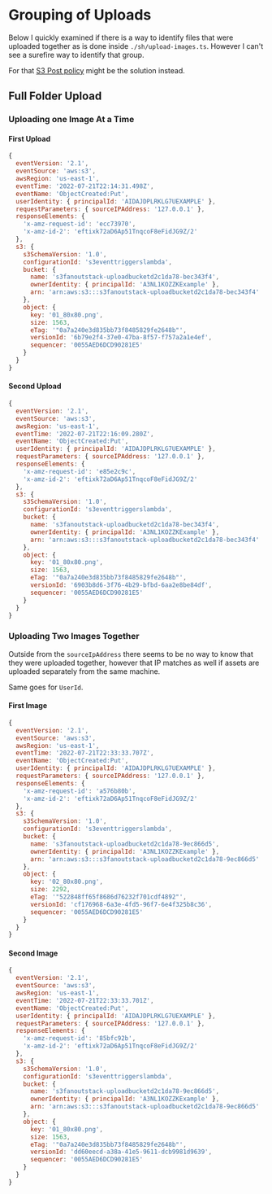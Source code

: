 # Grouping of Uploads

Below I quickly examined if there is a way to identify files that were uploaded together as is
done inside `./sh/upload-images.ts`. However I can't see a surefire way to identify that group.

For that [S3 Post
policy](https://docs.aws.amazon.com/AmazonS3/latest/API/sigv4-HTTPPOSTConstructPolicy.html)
might be the solution instead.

## Full Folder Upload

### Uploading one Image At a Time

#### First Upload

```js
{
  eventVersion: '2.1',
  eventSource: 'aws:s3',
  awsRegion: 'us-east-1',
  eventTime: '2022-07-21T22:14:31.498Z',
  eventName: 'ObjectCreated:Put',
  userIdentity: { principalId: 'AIDAJDPLRKLG7UEXAMPLE' },
  requestParameters: { sourceIPAddress: '127.0.0.1' },
  responseElements: {
    'x-amz-request-id': 'ecc73970',
    'x-amz-id-2': 'eftixk72aD6Ap51TnqcoF8eFidJG9Z/2'
  },
  s3: {
    s3SchemaVersion: '1.0',
    configurationId: 's3eventtriggerslambda',
    bucket: {
      name: 's3fanoutstack-uploadbucketd2c1da78-bec343f4',
      ownerIdentity: { principalId: 'A3NL1KOZZKExample' },
      arn: 'arn:aws:s3:::s3fanoutstack-uploadbucketd2c1da78-bec343f4'
    },
    object: {
      key: '01_80x80.png',
      size: 1563,
      eTag: '"0a7a240e3d835bb73f8485829fe2648b"',
      versionId: '6b79e2f4-37e0-47ba-8f57-f757a2a1e4ef',
      sequencer: '0055AED6DCD90281E5'
    }
  }
}
```

#### Second Upload

```js
{
  eventVersion: '2.1',
  eventSource: 'aws:s3',
  awsRegion: 'us-east-1',
  eventTime: '2022-07-21T22:16:09.280Z',
  eventName: 'ObjectCreated:Put',
  userIdentity: { principalId: 'AIDAJDPLRKLG7UEXAMPLE' },
  requestParameters: { sourceIPAddress: '127.0.0.1' },
  responseElements: {
    'x-amz-request-id': 'e85e2c9c',
    'x-amz-id-2': 'eftixk72aD6Ap51TnqcoF8eFidJG9Z/2'
  },
  s3: {
    s3SchemaVersion: '1.0',
    configurationId: 's3eventtriggerslambda',
    bucket: {
      name: 's3fanoutstack-uploadbucketd2c1da78-bec343f4',
      ownerIdentity: { principalId: 'A3NL1KOZZKExample' },
      arn: 'arn:aws:s3:::s3fanoutstack-uploadbucketd2c1da78-bec343f4'
    },
    object: {
      key: '01_80x80.png',
      size: 1563,
      eTag: '"0a7a240e3d835bb73f8485829fe2648b"',
      versionId: '6903b8d6-3f76-4b29-bfbd-6aa2e8be84df',
      sequencer: '0055AED6DCD90281E5'
    }
  }
}
```

### Uploading Two Images Together

Outside from the `sourceIpAddress` there seems to be no way to know that they were uploaded
together, however that IP matches as well if assets are uploaded separately from the same
machine.

Same goes for `UserId`.

#### First Image

```js
{
  eventVersion: '2.1',
  eventSource: 'aws:s3',
  awsRegion: 'us-east-1',
  eventTime: '2022-07-21T22:33:33.707Z',
  eventName: 'ObjectCreated:Put',
  userIdentity: { principalId: 'AIDAJDPLRKLG7UEXAMPLE' },
  requestParameters: { sourceIPAddress: '127.0.0.1' },
  responseElements: {
    'x-amz-request-id': 'a576b80b',
    'x-amz-id-2': 'eftixk72aD6Ap51TnqcoF8eFidJG9Z/2'
  },
  s3: {
    s3SchemaVersion: '1.0',
    configurationId: 's3eventtriggerslambda',
    bucket: {
      name: 's3fanoutstack-uploadbucketd2c1da78-9ec866d5',
      ownerIdentity: { principalId: 'A3NL1KOZZKExample' },
      arn: 'arn:aws:s3:::s3fanoutstack-uploadbucketd2c1da78-9ec866d5'
    },
    object: {
      key: '02_80x80.png',
      size: 2292,
      eTag: '"522848ff65f8686d76232f701cdf4892"',
      versionId: 'cf176968-6a3e-4fd5-96f7-6e4f325b8c36',
      sequencer: '0055AED6DCD90281E5'
    }
  }
}
```

#### Second Image

```js
{
  eventVersion: '2.1',
  eventSource: 'aws:s3',
  awsRegion: 'us-east-1',
  eventTime: '2022-07-21T22:33:33.701Z',
  eventName: 'ObjectCreated:Put',
  userIdentity: { principalId: 'AIDAJDPLRKLG7UEXAMPLE' },
  requestParameters: { sourceIPAddress: '127.0.0.1' },
  responseElements: {
    'x-amz-request-id': '85bfc92b',
    'x-amz-id-2': 'eftixk72aD6Ap51TnqcoF8eFidJG9Z/2'
  },
  s3: {
    s3SchemaVersion: '1.0',
    configurationId: 's3eventtriggerslambda',
    bucket: {
      name: 's3fanoutstack-uploadbucketd2c1da78-9ec866d5',
      ownerIdentity: { principalId: 'A3NL1KOZZKExample' },
      arn: 'arn:aws:s3:::s3fanoutstack-uploadbucketd2c1da78-9ec866d5'
    },
    object: {
      key: '01_80x80.png',
      size: 1563,
      eTag: '"0a7a240e3d835bb73f8485829fe2648b"',
      versionId: 'dd60eecd-a38a-41e5-9611-dcb9981d9639',
      sequencer: '0055AED6DCD90281E5'
    }
  }
}
```
